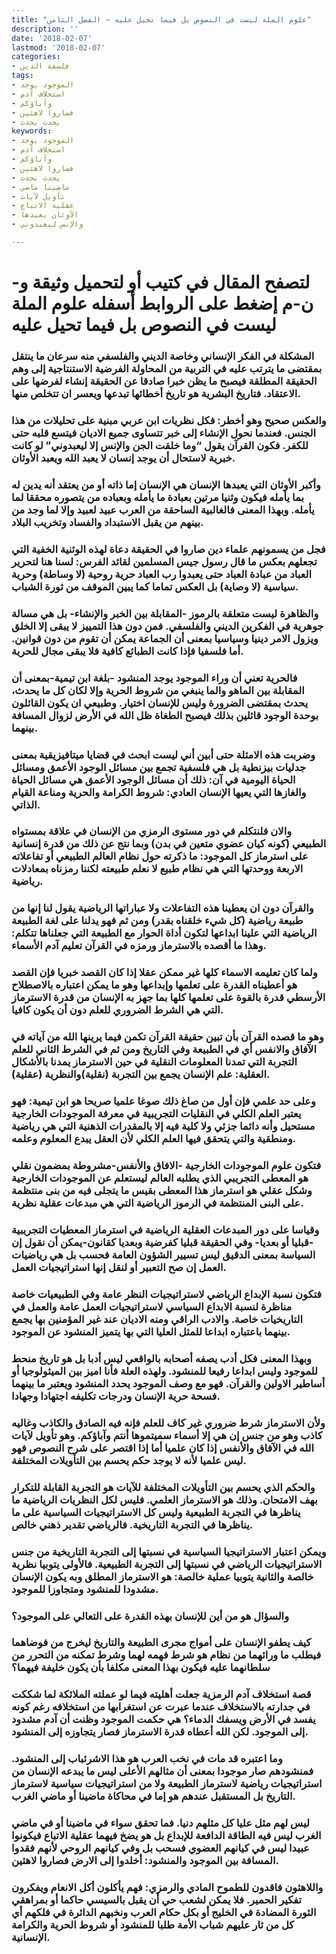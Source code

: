 ```yaml
---
title: "علوم الملة ليست في النصوص بل فيما تحيل عليه – الفصل الثامن"
description: ''
date: '2018-02-07'
lastmod: '2018-02-07'
categories:
- فلسفة الدين
tags:
- الموجود يوجد
- استخلاف آدم
- وآباؤكم
- فصاروا لاهثين
- يحدث يحدث
keywords:
- الموجود يوجد
- استخلاف آدم
- وآباؤكم
- فصاروا لاهثين
- يحدث يحدث
- ماضينا ماضي
- تأويل لآيات
- عقلية الاتباع
- الأوثان يعبدها
- والإنس ليعبدوني

---
```

# **لتصفح المقال في كتيب أو لتحميل وثيقة و-ن-م إضغط على الروابط أسفله** **علوم الملة ليست في النصوص بل فيما تحيل عليه**

### المشكلة في الفكر الإنساني وخاصة الديني والفلسفي منه سرعان ما ينتقل بمقتضى ما يترتب عليه في التربية من المحاولة الفرضية الاستنتاجية إلى وهم الحقيقة المطلقة فيصبح ما يظن خبرا صادقا عن الحقيقة إنشاء لفرضها على الاعتقاد. فتاريخ البشرية هو تاريخ أخطائها تبدعها ويعسر ان تتخلص منها.

### والعكس صحيح وهو أخطر: فكل نظريات ابن عربي مبنية على تحليلات من هذا الجنس. فعندما نحول الإنشاء إلى خبر تتساوى جميع الاديان فيتسع قلبه حتى للكفر. فكون القرآن يقول “وما خلقت الجن والإنس إلا ليعبدوني” لو كانت خبرية لاستحال أن يوجد إنسان لا يعبد الله ويعبد الأوثان.

### وأكبر الأوثان التي يعبدها الإنسان هي الإنسان إما ذاته أو من يعتقد أنه يدين له بما يأمله فيكون وثنيا مرتين بعبادة ما يأمله وبعباده من يتصوره محققا لما يأمله. وبهذا المعنى فالغالبية الساحقة من العرب عبيد لعبيد وإلا لما وجد من بينهم من يقبل الاستبداد والفساد وتخريب البلاد.

### فجل من يسمونهم علماء دين صاروا في الحقيقة دعاة لهذه الوثنية الخفية التي تجعلهم بعكس ما قال رسول جيس المسلمين لقائد الفرس: لسنا هنا لتحرير العباد من عبادة العباد حتى يعبدوا رب العباد حرية روحية (لا وساطة) وحرية سياسية (لا وصاية) بل العكس تماما كما يبين الموقف من ثورة الشباب.

### والظاهرة ليست متعلقة بالرموز -المقابلة بين الخبر والإنشاء- بل هي مسالة جوهرية في الفكرين الديني والفلسفي. فمن دون هذا التمييز لا يبقى إلا الخلق ويزول الامر دينيا وسياسيا بمعنى أن الجماعة يمكن أن تقوم من دون قوانين. أما فلسفيا فإذا كانت الطبائع كافية فلا يبقى مجال للحرية.

### فالحرية تعني أن وراء الموجود يوجد المنشود -بلغة ابن تيمية-بمعنى أن المقابلة بين الماهو والما ينبغي من شروط الحرية وإلا لكان كل ما يحدث، يحدث بمقتضى الضرورة وليس للإنسان اختيار. وطبيعي ان يكون القائلون بوحدة الوجود قائلين بذلك فيصبح الطغاة ظل الله في الأرض لزوال المسافة بينهما.

### وضربت هذه الامثلة حتى أبين أني ليست ابحث في قضايا ميتافيزيقية بمعنى جدليات بيزنطية بل هي فلسفية تجمع بين مسائل الوجود الأعمق ومسائل الحياة اليومية في آن: ذلك أن مسائل الوجود الأعمق هي مسائل الحياة والغازها التي يعيها الإنسان العادي: شروط الكرامة والحرية ومناعة القيام الذاتي.

### والان فلنتكلم في دور مستوى الرمزي من الإنسان في علاقة بمستواه الطبيعي (كونه كيان عضوي متعين في بدن) وبما نتج عن ذلك من قدرة إنسانية على استرماز كل الموجود: ما ذكرته حول نظام العالم الطبيعي أو تفاعلاته الاربعة ووحدتها التي هي نظام طبيع لا نعلم طبيعته لكننا رمزناه بمعادلات رياضية.

### والقرآن دون ان يعطينا هذه التفاعلات ولا عباراتها الرياضية يقول لنا إنها من طبيعة رياضية (كل شيء خلقناه بقدر) ومن ثم فهو يدلنا على لغة الطبيعة الرياضية التي علينا ابداعها لتكون أداة الحوار مع الطبيعة التي جعلناها تتكلم: وهذا ما أقصده بالاسترماز ورمزه في القرآن تعليم آدم الأسماء.

### ولما كان تعليمه الاسماء كلها غير ممكن عقلا إذا كان القصد خبريا فإن القصد هو أعطيناه القدرة على تعلمها وإبداعها وهو ما يمكن اعتباره بالاصطلاح الأرسطي قدرة بالقوة على تعلمها كلها بما جهز به الإنسان من قدرة الاسترماز التي هي الشرط الضروري للعلم دون أن يكون كافيا.

### وهو ما قصده القرآن بأن تبين حقيقة القرآن تكمن فيما يرينها الله من آياته في الآفاق والانفس أي في الطبيعة وفي التاريخ ومن ثم في الشرط الثاني للعلم التجربة التي تمدنا المعلومات النقلية في حين الاسترماز يمدنا بالأشكال العقلية: علم الإنسان يجمع بين التجربة (نقلية)والنظرية (عقلية).

### وعلى حد علمي فإن أول من صاغ ذلك صوغا علميا صريحا هو ابن تيمية: فهو يعتبر العلم الكلي في النقليات التجريبية في معرفة الموجودات الخارجية مستحيل وأنه دائما جزئي ولا كلية فيه إلا بالمقدرات الذهنية التي هي رياضية ومنطقية والتي يتحقق فيها العلم الكلي لأن العقل يبدع المعلوم وعلمه.

### فتكون علوم الموجودات الخارجية -الافاق والأنفس-مشروطة بمضمون نقلي هو المعطى التجريبي الذي يطلبه العالم ليستعلم عن الموجودات الخارجية وشكل عقلي هو استرماز هذا المعطى بقيس ما يتجلى فيه من بنى منتظمة على البنى المنتظمة في الرموز الرياضية التي هي مبدعات عقلية نظرية.

### وقياسا على دور المبدعات العقلية الرياضية في استرماز المعطيات التجريبية -قبليا أو بعديا- وفي الحقيقة قبليا كفرضية وبعديا كقانون-يمكن أن نقول إن السياسة بمعنى الدقيق ليس تسيير الشؤون العامة فحسب بل هي رياضيات العمل إن صح التعبير أو لنقل إنها استراتيجيات العمل.

### فتكون نسبة الإبداع الرياضي لاستراتيجيات النظر عامة وفي الطبيعيات خاصة مناظرة لنسبة الابداع السياسي لاستراتيجيات العمل عامة والعمل في التاريخيات خاصة. والادب الراقي ومنه الاديان عند غير المؤمنين بها يجمع بينهما باعتباره ابداعا للمثل العليا التي بها يتميز المنشود عن الموجود.

### وبهذا المعنى فكل أدب يصفه أصحابه بالواقعي ليس أدبا بل هو تاريخ منحط للموجود وليس ابداعا رفيعا للمنشود. ولهذه العلة فأنا اميز بين الميثولوجيا أو أساطير الاولين والقرآن. فهو مع وصف الموجود يحدد المنشود ويعتبر ما بينهما فسحة حرية الإنسان ودرجات تكليفه اجتهادا وجهادا.

### ولأن الاسترماز شرط ضروري غير كاف للعلم فإنه فيه الصادق والكاذب وغاليه كاذب وهو من جنس إن هي إلا أسماء سميتموها أنتم وآباؤكم. وهو تأويل لآيات الله في الآفاق والأنفس إذا كان علميا أما إذا اقتصر على شرح النصوص فهو ليس علميا لأنه لا يوجد حكم يحسم بين التأويلات المختلفة.

### والحكم الذي يحسم بين التأويلات المختلفة للآيات هو التجربة القابلة للتكرار بهف الامتحان. وذلك هو الاسترماز العلمي. فليس لكل النظريات الرياضية ما يناظرها في التجربة الطبيعية وليس كل الاستراتيجيات السياسية على ما يناظرها في التجربة التاريخية. فالرياضي تقدير ذهني خالص.

### ويمكن اعتبار الاستراتيجيا السياسية في نسبتها إلى التجربة التاريخية من جنس الاستراتيجيات الرياضي في نسبتها إلى التجربة الطبيعية. فالأولى يتوبيا نظرية خالصة والثانية يتوبيا عملية خالصة: هو الاسترماز المطلق وبه يكون الإنسان مشدودا للمنشود ومتجاوزا للموجود.

### والسؤال هو من أين للإنسان بهذه القدرة على التعالي على الموجود؟

### كيف يطفو الإنسان على أمواج مجرى الطبيعة والتاريخ ليخرج من فوضاهما فيطلب ما ورائهما من نظام هو شرط فهمه لهما وشرط تمكنه من التحرر من سلطانهما عليه فيكون بهذا المعنى مكلفا بأن يكون خليفة فيهما؟

### قصة استخلاف آدم الرمزية جعلت أهليته فيما لو عملته الملائكة لما شككت في جدارته بالاستخلاف عندما عبرت عن استغرابها من استخلافه رغم كونه يفسد في الأرض ويسفك الدماء؟ هي حكمت الموجود وظنت أن آدم مشدود إلى الموجود. لكن الله أعطاه قدرة الاسترماز فصار يتجاوزه إلى المنشود.

### وما اعتبره قد مات في نخب العرب هو هذا الاشرئباب إلى المنشود. فمنشودهم صار موجودا بمعنى أن مثالهم الأعلى ليس ما يبدعه الإنسان من استراتيجيات رياضية لاسترماز الطبيعة ولا من استراتيجيات سياسية لاسترماز التاريخ بل المستقبل عندهم هو إما في محاكاة ماضينا أو ماضي الغرب.

### ليس لهم مثل عليا كل مثلهم دنيا. فما تحقق سواء في ماضينا أو في ماضي الغرب ليس فيه الطاقة الدافعة للإبداع بل هو يضخ فيهما عقلية الاتباع فيكونوا عبيدا ليس في كيانهم العضوي فسحب بل وفي كيانهم الروحي لأنهم فقدوا المسافة بين الموجود والمنشود: أخلدوا إلى الارض فصاروا لاهثين.

### واللاهثون فاقدون للطموح المادي والرمزي: فهم يأكلون أكل الانعام ويفكرون تفكير الحمير. فلا يمكن لشعب حي أن يقبل بالسيسي حاكما أو بمراهقي الثورة المضادة في الخليج أو بكل حكام العرب ونخبهم الدائرة في فلكهم أي كل من ثار عليهم شباب الأمة طلبا للمنشود أو شروط الحرية والكرامة الإنسانية.

###